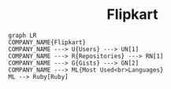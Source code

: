 <h1 align="center">Flipkart</h1>

```mermaid
graph LR
COMPANY_NAME{Flipkart}
COMPANY_NAME ---> U{Users} ---> UN[1]
COMPANY_NAME ---> R{Repositories} ---> RN[1]
COMPANY_NAME ---> G{Gists} ---> GN[2]
COMPANY_NAME ---> ML{Most Used<br>Languages}
ML --> Ruby[Ruby]
```
